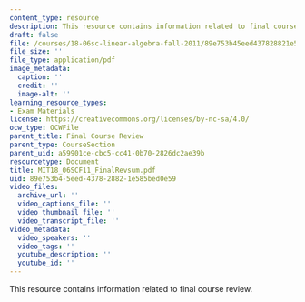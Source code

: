 ```yaml
---
content_type: resource
description: This resource contains information related to final course review.
draft: false
file: /courses/18-06sc-linear-algebra-fall-2011/89e753b45eed437828821e585bed0e59_MIT18_06SCF11_FinalRevsum.pdf
file_size: ''
file_type: application/pdf
image_metadata:
  caption: ''
  credit: ''
  image-alt: ''
learning_resource_types:
- Exam Materials
license: https://creativecommons.org/licenses/by-nc-sa/4.0/
ocw_type: OCWFile
parent_title: Final Course Review
parent_type: CourseSection
parent_uid: a59901ce-cbc5-cc41-0b70-2826dc2ae39b
resourcetype: Document
title: MIT18_06SCF11_FinalRevsum.pdf
uid: 89e753b4-5eed-4378-2882-1e585bed0e59
video_files:
  archive_url: ''
  video_captions_file: ''
  video_thumbnail_file: ''
  video_transcript_file: ''
video_metadata:
  video_speakers: ''
  video_tags: ''
  youtube_description: ''
  youtube_id: ''
---
```

This resource contains information related to final course review.